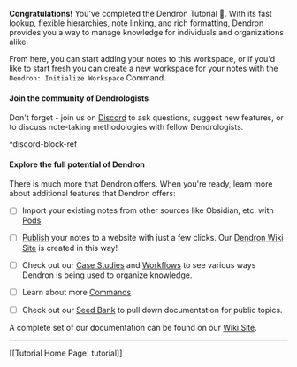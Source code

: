 
**Congratulations!** You've completed the Dendron Tutorial 🙌. With its fast lookup, flexible hierarchies, note linking, and rich formatting, Dendron provides you a way to manage knowledge for individuals and organizations alike.

From here, you can start adding your notes to this workspace, or if you'd like to start fresh you can create a new workspace for your notes with the `Dendron: Initialize Workspace` Command.

#### Join the community of Dendrologists

Don't forget - join us on [Discord](https://discord.com/invite/AE3NRw9) to ask questions, suggest new features, or to discuss note-taking methodologies with fellow Dendrologists.

^discord-block-ref

#### Explore the full potential of Dendron

There is much more that Dendron offers. When you're ready, learn more about additional features that Dendron offers:

- [ ] Import your existing notes from other sources like Obsidian, etc. with [Pods](https://wiki.dendron.so/notes/66727a39-d0a7-449b-a10d-f6c438185d7f.html)
- [ ] [Publish](https://wiki.dendron.so/notes/861e4e48-dcc5-4813-a695-8940ba6e64d3.html) your notes to a website with just a few clicks. Our [Dendron Wiki Site](https://wiki.dendron.so/) is created in this way!
- [ ] Check out our [Case Studies](https://wiki.dendron.so/notes/34ee4bcf-60e9-4031-a4c0-26113b5acb80.html) and [Workflows](https://wiki.dendron.so/notes/9313b845-d9bf-42c9-aad1-0da34794ce26.html) to see various ways Dendron is being used to organize knowledge.
- [ ] Learn about more [Commands](https://wiki.dendron.so/notes/eea2b078-1acc-4071-a14e-18299fc28f47.html)

- [ ] Check out our [Seed Bank](https://wiki.dendron.so/notes/6ff8cbb6-e4b8-449b-a967-277b76e4ecef.html) to pull down documentation for public topics.

A complete set of our documentation can be found on our [Wiki Site](https://wiki.dendron.so/).

---
[[Tutorial Home Page| tutorial]]
